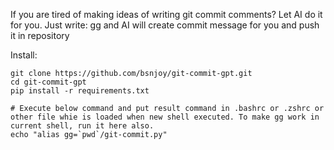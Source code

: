 If you are tired of making ideas of writing git commit comments?
Let AI do it for you.
Just write: gg
and AI will create commit message for you and push it in repository

Install:
```
git clone https://github.com/bsnjoy/git-commit-gpt.git
cd git-commit-gpt
pip install -r requirements.txt

# Execute below command and put result command in .bashrc or .zshrc or other file whie is loaded when new shell executed. To make gg work in current shell, run it here also.
echo "alias gg=`pwd`/git-commit.py"
```